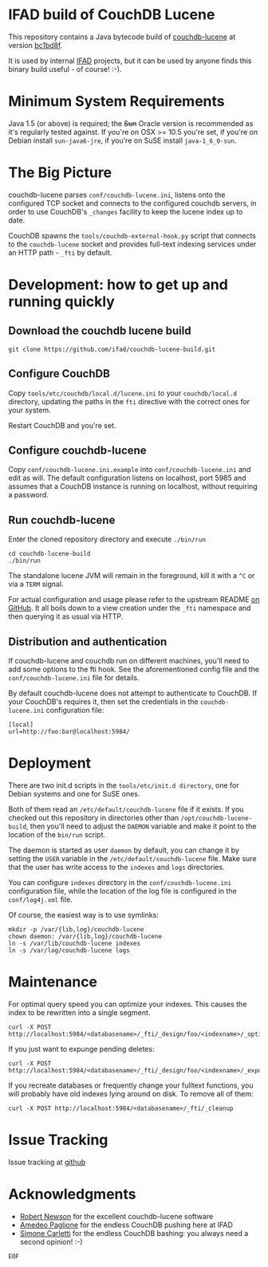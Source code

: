 IFAD build of CouchDB Lucene
============================

This repository contains a Java bytecode build of
[couchdb-lucene](https://github.com/rnewson/couchdb-lucene) at version
[bc1bd8f](https://github.com/rnewson/couchdb-lucene/tree/bc1bd8f).

It is used by internal [IFAD](http://www.ifad.org) projects, but it can be
used by anyone finds this binary build useful - of course! :-).


Minimum System Requirements
===========================

Java 1.5 (or above) is required; the <strike>Sun</strike> Oracle version is
recommended as it's regularly tested against. If you're on OSX &gt;= 10.5
you're set, if you're on Debian install `sun-java6-jre`, if you're on SuSE
install `java-1_6_0-sun`.


The Big Picture
===============

couchdb-lucene parses `conf/couchdb-lucene.ini`, listens onto the configured
TCP socket and connects to the configured couchdb servers, in order to use
CouchDB's `_changes` facility to keep the lucene index up to date.

CouchDB spawns the `tools/couchdb-external-hook.py` script that connects to
the `couchdb-lucene` socket and provides full-text indexing services under
an HTTP path - `_fti` by default.

Development: how to get up and running quickly
==============================================

Download the couchdb lucene build
---------------------------------

    git clone https://github.com/ifad/couchdb-lucene-build.git

Configure CouchDB
-----------------

Copy `tools/etc/couchdb/local.d/lucene.ini` to your `couchdb/local.d`
directory, updating the paths in the `fti` directive with the correct
ones for your system.

Restart CouchDB and you're set.

Configure couchdb-lucene
------------------------

Copy `conf/couchdb-lucene.ini.example` into `conf/couchdb-lucene.ini` and edit
as will. The default configuration listens on localhost, port 5985 and assumes
that a CouchDB instance is running on localhost, without requiring a password.

Run couchdb-lucene
------------------

Enter the cloned repository directory and execute `./bin/run`

    cd couchdb-lucene-build
    ./bin/run

The standalone lucene JVM will remain in the foreground, kill it with a `^C`
or via a `TERM` signal.

For actual configuration and usage please refer to the upstream README [on
GitHub](https://github.com/rnewson/couchdb-lucene). It all boils down to a
view creation under the `_fti` namespace and then querying it as usual via
HTTP.


Distribution and authentication
-------------------------------

If couchdb-lucene and couchdb run on different machines, you'll need to add
some options to the fti hook. See the aforementioned config file and the
`conf/couchdb-lucene.ini` file for details.

By default couchdb-lucene does not attempt to authenticate to CouchDB. If your
CouchDB's requires it, then set the credentials in the `couchdb-lucene.ini`
configuration file:

    [local]
    url=http://foo:bar@localhost:5984/


Deployment
==========

There are two init.d scripts in the `tools/etc/init.d directory`, one
for Debian systems and one for SuSE ones.

Both of them read an `/etc/default/couchdb-lucene` file if it exists.
If you checked out this repository in directories other than
`/opt/couchdb-lucene-build`, then you'll need to adjust the `DAEMON`
variable and make it point to the location of the `bin/run` script.

The daemon is started as user `daemon` by default, you can change it
by setting the `USER` variable in the `/etc/default/couchdb-lucene`
file. Make sure that the user has write access to the `indexes` and
`logs` directories.

You can configure `indexes` directory in the `conf/couchdb-lucene.ini`
configuration file, while the location of the log file is configured
in the `conf/log4j.xml` file.

Of course, the easiest way is to use symlinks:

    mkdir -p /var/{lib,log}/couchdb-lucene
    chown daemon: /var/{lib,log}/couchdb-lucene
    ln -s /var/lib/couchdb-lucene indexes
    ln -s /var/log/couchdb-lucene logs

Maintenance
===========

For optimal query speed you can optimize your indexes. This causes the index
to be rewritten into a single segment.

    curl -X POST http://localhost:5984/<databasename>/_fti/_design/foo/<indexname>/_optimize

If you just want to expunge pending deletes:

    curl -X POST http://localhost:5984/<databasename>/_fti/_design/foo/<indexname>/_expunge

If you recreate databases or frequently change your fulltext functions, you
will probably have old indexes lying around on disk. To remove all of them:

    curl -X POST http://localhost:5984/<databasename>/_fti/_cleanup


Issue Tracking
==============

Issue tracking at [github](http://github.com/ifad/couchdb-lucene-build/issues)


Acknowledgments
===============

* [Robert Newson](https://github.com/rnewson) for the excellent couchdb-lucene
  software
* [Amedeo Paglione](https://github.com/amedeo) for the endless CouchDB pushing
  here at IFAD
* [Simone Carletti](https://github.com/weppos) for the endless CouchDB bashing:
  you always need a second opinion! :-)

`EOF`
